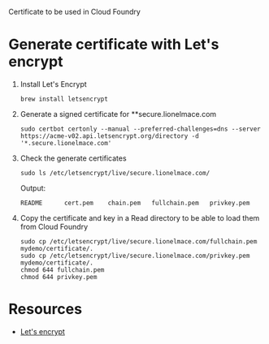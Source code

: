 Certificate to be used in Cloud Foundry

# Generate certificate with Let's encrypt

1. Install Let's Encrypt
    ```
    brew install letsencrypt
    ```

1. Generate a signed certificate for **secure.lionelmace.com
    ```
    sudo certbot certonly --manual --preferred-challenges=dns --server https://acme-v02.api.letsencrypt.org/directory -d '*.secure.lionelmace.com'
    ```

1. Check the generate certificates
    ```
    sudo ls /etc/letsencrypt/live/secure.lionelmace.com/
    ```
    Output:
    ```
    README		cert.pem	chain.pem	fullchain.pem	privkey.pem
    ```

1. Copy the certificate and key in a Read directory to be able to load them from Cloud Foundry
    ```
    sudo cp /etc/letsencrypt/live/secure.lionelmace.com/fullchain.pem mydemo/certificate/.
    sudo cp /etc/letsencrypt/live/secure.lionelmace.com/privkey.pem mydemo/certificate/.
    chmod 644 fullchain.pem
    chmod 644 privkey.pem
    ```

# Resources
* [Let's encrypt](https://certbot.eff.org/lets-encrypt/osx-other)
